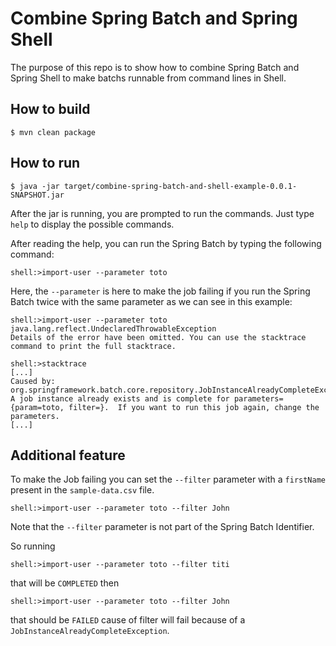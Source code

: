 # Combine Spring Batch and Spring Shell

The purpose of this repo is to show how to combine Spring Batch and Spring Shell to make batchs runnable from command lines in Shell.

## How to build

```
$ mvn clean package
```

## How to run

```
$ java -jar target/combine-spring-batch-and-shell-example-0.0.1-SNAPSHOT.jar
```

After the jar is running, you are prompted to run the commands.
Just type `help` to display the possible commands.

After reading the help, you can run the Spring Batch by typing the following command:

```
shell:>import-user --parameter toto
```

Here, the `--parameter` is here to make the job failing if you run the Spring Batch twice with the same parameter as we can see in this example:

```
shell:>import-user --parameter toto
java.lang.reflect.UndeclaredThrowableException
Details of the error have been omitted. You can use the stacktrace command to print the full stacktrace.

shell:>stacktrace
[...]
Caused by: org.springframework.batch.core.repository.JobInstanceAlreadyCompleteException: A job instance already exists and is complete for parameters={param=toto, filter=}.  If you want to run this job again, change the parameters.
[...]
```

## Additional feature

To make the Job failing you can set the `--filter` parameter with a `firstName` present in the `sample-data.csv` file.
```
shell:>import-user --parameter toto --filter John
```

Note that the `--filter` parameter is not part of the Spring Batch Identifier.

So running 
```
shell:>import-user --parameter toto --filter titi
```
that will be `COMPLETED` then
```
shell:>import-user --parameter toto --filter John
```
that should be `FAILED` cause of filter will fail because of a `JobInstanceAlreadyCompleteException`.

